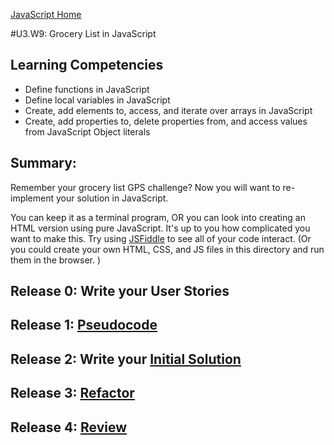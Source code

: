[JavaScript Home](../)

#U3.W9: Grocery List in JavaScript

## Learning Competencies
- Define functions in JavaScript
- Define local variables in JavaScript
- Create, add elements to, access, and iterate over arrays in JavaScript
- Create, add properties to, delete properties from, and access values from JavaScript Object literals

## Summary:
Remember your grocery list GPS challenge? Now you will want to re-implement your solution in JavaScript.

You can keep it as a terminal program, OR you can look into creating an HTML version using pure JavaScript. It's up to you how complicated you want to make this. Try using [JSFiddle](http://jsfiddle.net/) to see all of your code interact. (Or you could create your own HTML, CSS, and JS files in this directory and run them in the browser. )

## Release 0: Write your User Stories
## Release 1: [Pseudocode](https://github.com/Devbootcamp/phase-0-handbook/blob/master/coding-references/pseudocode.md)
## Release 2: Write your [Initial Solution](https://github.com/Devbootcamp/phase-0-handbook/blob/master/coding-references/initial-solution.md)
## Release 3: [Refactor](https://github.com/Devbootcamp/phase-0-handbook/blob/master/coding-references/refactoring.md)
## Release 4: [Review](https://github.com/Devbootcamp/phase-0-handbook/blob/master/coding-references/review.md)
